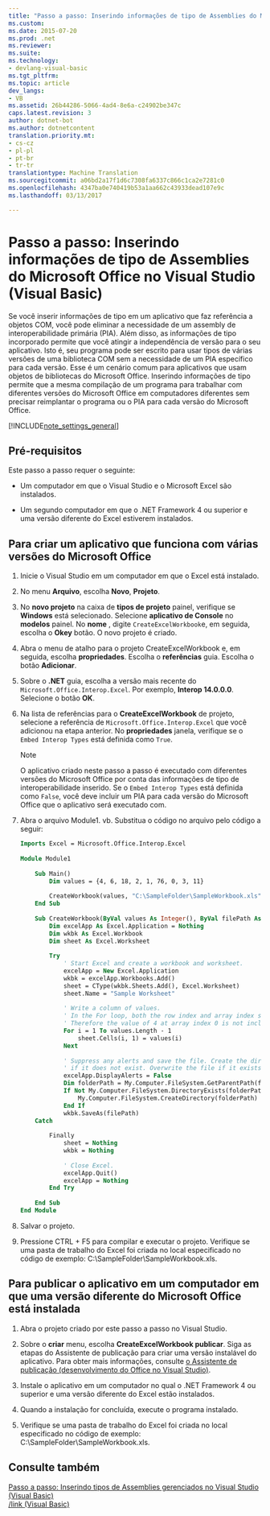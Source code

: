 ```yaml
---
title: "Passo a passo: Inserindo informações de tipo de Assemblies do Microsoft Office no Visual Studio (Visual Basic) | Documentos do Microsoft"
ms.custom: 
ms.date: 2015-07-20
ms.prod: .net
ms.reviewer: 
ms.suite: 
ms.technology:
- devlang-visual-basic
ms.tgt_pltfrm: 
ms.topic: article
dev_langs:
- VB
ms.assetid: 26b44286-5066-4ad4-8e6a-c24902be347c
caps.latest.revision: 3
author: dotnet-bot
ms.author: dotnetcontent
translation.priority.mt:
- cs-cz
- pl-pl
- pt-br
- tr-tr
translationtype: Machine Translation
ms.sourcegitcommit: a06bd2a17f1d6c7308fa6337c866c1ca2e7281c0
ms.openlocfilehash: 4347ba0e740419b53a1aa662c43933dead107e9c
ms.lasthandoff: 03/13/2017

---
```

# <a name="walkthrough-embedding-type-information-from-microsoft-office-assemblies-in-visual-studio-visual-basic"></a>Passo a passo: Inserindo informações de tipo de Assemblies do Microsoft Office no Visual Studio (Visual Basic)
Se você inserir informações de tipo em um aplicativo que faz referência a objetos COM, você pode eliminar a necessidade de um assembly de interoperabilidade primária (PIA). Além disso, as informações de tipo incorporado permite que você atingir a independência de versão para o seu aplicativo. Isto é, seu programa pode ser escrito para usar tipos de várias versões de uma biblioteca COM sem a necessidade de um PIA específico para cada versão. Esse é um cenário comum para aplicativos que usam objetos de bibliotecas do Microsoft Office. Inserindo informações de tipo permite que a mesma compilação de um programa para trabalhar com diferentes versões do Microsoft Office em computadores diferentes sem precisar reimplantar o programa ou o PIA para cada versão do Microsoft Office.  
  
[!INCLUDE[note_settings_general](../../../../csharp/language-reference/compiler-messages/includes/note_settings_general_md.md)]  
  
## <a name="prerequisites"></a>Pré-requisitos  
 Este passo a passo requer o seguinte:  
  
-   Um computador em que o Visual Studio e o Microsoft Excel são instalados.  
  
-   Um segundo computador em que o .NET Framework 4 ou superior e uma versão diferente do Excel estiverem instalados.  
  
##  <a name="BKMK_createapp"></a>Para criar um aplicativo que funciona com várias versões do Microsoft Office  
  
1.  Inicie o Visual Studio em um computador em que o Excel está instalado.  
  
2.  No menu **Arquivo**, escolha **Novo**, **Projeto**.  
  
3.  No **novo projeto** na caixa de **tipos de projeto** painel, verifique se **Windows** está selecionado. Selecione **aplicativo de Console** no **modelos** painel. No **nome** , digite `CreateExcelWorkbook`e, em seguida, escolha o **Okey** botão. O novo projeto é criado.  
  
4.  Abra o menu de atalho para o projeto CreateExcelWorkbook e, em seguida, escolha **propriedades**. Escolha o **referências** guia. Escolha o botão **Adicionar**.  
  
5.  Sobre o **.NET** guia, escolha a versão mais recente do `Microsoft.Office.Interop.Excel`. Por exemplo, **Interop 14.0.0.0**. Selecione o botão **OK**.  
  
6.  Na lista de referências para o **CreateExcelWorkbook** de projeto, selecione a referência de `Microsoft.Office.Interop.Excel` que você adicionou na etapa anterior. No **propriedades** janela, verifique se o `Embed Interop Types` está definida como `True`.  
  
    > [!NOTE]
    >  O aplicativo criado neste passo a passo é executado com diferentes versões do Microsoft Office por conta das informações de tipo de interoperabilidade inserido. Se o `Embed Interop Types` está definida como `False`, você deve incluir um PIA para cada versão do Microsoft Office que o aplicativo será executado com.  
  
7.  Abra o arquivo Module1. vb. Substitua o código no arquivo pelo código a seguir:  
  
    ```vb  
    Imports Excel = Microsoft.Office.Interop.Excel  
  
    Module Module1  
  
        Sub Main()  
            Dim values = {4, 6, 18, 2, 1, 76, 0, 3, 11}  
  
            CreateWorkbook(values, "C:\SampleFolder\SampleWorkbook.xls")  
        End Sub  
  
        Sub CreateWorkbook(ByVal values As Integer(), ByVal filePath As String)  
            Dim excelApp As Excel.Application = Nothing  
            Dim wkbk As Excel.Workbook  
            Dim sheet As Excel.Worksheet  
  
            Try  
                ' Start Excel and create a workbook and worksheet.  
                excelApp = New Excel.Application  
                wkbk = excelApp.Workbooks.Add()  
                sheet = CType(wkbk.Sheets.Add(), Excel.Worksheet)  
                sheet.Name = "Sample Worksheet"  
  
                ' Write a column of values.  
                ' In the For loop, both the row index and array index start at 1.  
                ' Therefore the value of 4 at array index 0 is not included.  
                For i = 1 To values.Length - 1  
                    sheet.Cells(i, 1) = values(i)  
                Next  
  
                ' Suppress any alerts and save the file. Create the directory   
                ' if it does not exist. Overwrite the file if it exists.  
                excelApp.DisplayAlerts = False  
                Dim folderPath = My.Computer.FileSystem.GetParentPath(filePath)  
                If Not My.Computer.FileSystem.DirectoryExists(folderPath) Then  
                    My.Computer.FileSystem.CreateDirectory(folderPath)  
                End If  
                wkbk.SaveAs(filePath)  
        Catch  
  
            Finally  
                sheet = Nothing  
                wkbk = Nothing  
  
                ' Close Excel.  
                excelApp.Quit()  
                excelApp = Nothing  
            End Try  
  
        End Sub  
    End Module  
    ```  
  
8.  Salvar o projeto.  
  
9. Pressione CTRL + F5 para compilar e executar o projeto. Verifique se uma pasta de trabalho do Excel foi criada no local especificado no código de exemplo: C:\SampleFolder\SampleWorkbook.xls.  
  
##  <a name="BKMK_publishapp"></a>Para publicar o aplicativo em um computador em que uma versão diferente do Microsoft Office está instalada  
  
1.  Abra o projeto criado por este passo a passo no Visual Studio.  
  
2.  Sobre o **criar** menu, escolha **CreateExcelWorkbook publicar**. Siga as etapas do Assistente de publicação para criar uma versão instalável do aplicativo. Para obter mais informações, consulte [o Assistente de publicação (desenvolvimento do Office no Visual Studio)](https://msdn.microsoft.com/library/bb625071).  
  
3.  Instale o aplicativo em um computador no qual o .NET Framework 4 ou superior e uma versão diferente do Excel estão instalados.  
  
4.  Quando a instalação for concluída, execute o programa instalado.  
  
5.  Verifique se uma pasta de trabalho do Excel foi criada no local especificado no código de exemplo: C:\SampleFolder\SampleWorkbook.xls.  
  
## <a name="see-also"></a>Consulte também  
 [Passo a passo: Inserindo tipos de Assemblies gerenciados no Visual Studio (Visual Basic)](../../../../visual-basic/programming-guide/concepts/assemblies-gac/walkthrough-embedding-types-from-managed-assemblies-in-vs.md)   
 [/link (Visual Basic)](../../../../visual-basic/reference/command-line-compiler/link.md)

